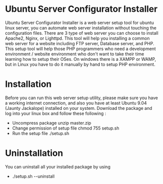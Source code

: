 # Ubuntu Server Configurator Installer
Ubuntu Server Configurator Installer is a web server setup tool for ubuntu linux server, you can automate web server installation without touching the configuration files. There are 3 type of web server you can choose to install Apache2, Nginx, or Lighttpd.
This tool will help you installing a common web server for a website including FTP server, Database server, and PHP.
This setup tool will help those PHP programmers who need a development environment / website environment who don't want to take their time learning how to setup their OSes. On windows there is a XAMPP or WAMP, but in Linux you have to do it manually by hand to setup PHP environment.

# Installation
Before you can run this web server setup utility, please make sure you have a working internet connection, and also you have at least Ubuntu 9.04 (Jaunty Jackalope) installed on your system.
Download the package and log into your linux box and follow these following :

- Uncompress package
   unzip master.zip
- Change permission of setup file
   chmod 755 setup.sh
- Run the setup file
   ./setup.sh

# Uninstallation
You can uninstall all your installed package by using
- ./setup.sh --uninstall

